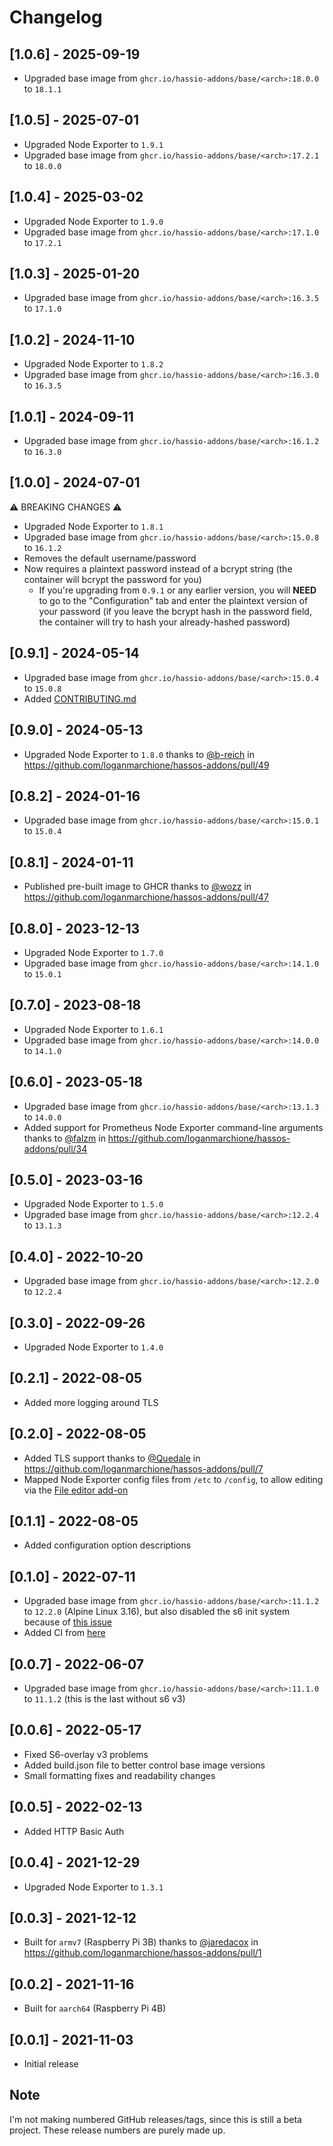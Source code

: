 # Changelog

## [1.0.6] - 2025-09-19

- Upgraded base image from `ghcr.io/hassio-addons/base/<arch>:18.0.0` to `18.1.1`

## [1.0.5] - 2025-07-01

- Upgraded Node Exporter to `1.9.1`
- Upgraded base image from `ghcr.io/hassio-addons/base/<arch>:17.2.1` to `18.0.0`

## [1.0.4] - 2025-03-02

- Upgraded Node Exporter to `1.9.0`
- Upgraded base image from `ghcr.io/hassio-addons/base/<arch>:17.1.0` to `17.2.1`

## [1.0.3] - 2025-01-20

- Upgraded base image from `ghcr.io/hassio-addons/base/<arch>:16.3.5` to `17.1.0`

## [1.0.2] - 2024-11-10

- Upgraded Node Exporter to `1.8.2`
- Upgraded base image from `ghcr.io/hassio-addons/base/<arch>:16.3.0` to `16.3.5`

## [1.0.1] - 2024-09-11

- Upgraded base image from `ghcr.io/hassio-addons/base/<arch>:16.1.2` to `16.3.0`

## [1.0.0] - 2024-07-01

⚠️ BREAKING CHANGES ⚠️

- Upgraded Node Exporter to `1.8.1`
- Upgraded base image from `ghcr.io/hassio-addons/base/<arch>:15.0.8` to `16.1.2`
- Removes the default username/password
- Now requires a plaintext password instead of a bcrypt string (the container will bcrypt the password for you)
  - If you're upgrading from `0.9.1` or any earlier version, you will **NEED** to go to the "Configuration" tab and enter the plaintext version of your password (if you leave the bcrypt hash in the password field, the container will try to hash your already-hashed password)

## [0.9.1] - 2024-05-14

- Upgraded base image from `ghcr.io/hassio-addons/base/<arch>:15.0.4` to `15.0.8`
- Added [CONTRIBUTING.md](https://github.com/loganmarchione/hassos-addons/blob/main/prometheus_node_exporter/CONTRIBUTING.md)

## [0.9.0] - 2024-05-13

- Upgraded Node Exporter to `1.8.0` thanks to [@b-reich](https://github.com/b-reich) in https://github.com/loganmarchione/hassos-addons/pull/49

## [0.8.2] - 2024-01-16

- Upgraded base image from `ghcr.io/hassio-addons/base/<arch>:15.0.1` to `15.0.4`

## [0.8.1] - 2024-01-11

- Published pre-built image to GHCR thanks to [@wozz](https://github.com/wozz) in https://github.com/loganmarchione/hassos-addons/pull/47

## [0.8.0] - 2023-12-13

- Upgraded Node Exporter to `1.7.0`
- Upgraded base image from `ghcr.io/hassio-addons/base/<arch>:14.1.0` to `15.0.1`

## [0.7.0] - 2023-08-18

- Upgraded Node Exporter to `1.6.1`
- Upgraded base image from `ghcr.io/hassio-addons/base/<arch>:14.0.0` to `14.1.0`

## [0.6.0] - 2023-05-18

- Upgraded base image from `ghcr.io/hassio-addons/base/<arch>:13.1.3` to `14.0.0`
- Added support for Prometheus Node Exporter command-line arguments thanks to [@falzm](https://github.com/falzm) in https://github.com/loganmarchione/hassos-addons/pull/34

## [0.5.0] - 2023-03-16

- Upgraded Node Exporter to `1.5.0`
- Upgraded base image from `ghcr.io/hassio-addons/base/<arch>:12.2.4` to `13.1.3`

## [0.4.0] - 2022-10-20

- Upgraded base image from `ghcr.io/hassio-addons/base/<arch>:12.2.0` to `12.2.4`

## [0.3.0] - 2022-09-26

- Upgraded Node Exporter to `1.4.0`

## [0.2.1] - 2022-08-05

- Added more logging around TLS

## [0.2.0] - 2022-08-05

- Added TLS support thanks to [@Quedale](https://github.com/Quedale) in https://github.com/loganmarchione/hassos-addons/pull/7
- Mapped Node Exporter config files from `/etc` to `/config`, to allow editing via the [File editor add-on](https://github.com/home-assistant/addons/tree/master/configurator)

## [0.1.1] - 2022-08-05

- Added configuration option descriptions

## [0.1.0] - 2022-07-11

- Upgraded base image from `ghcr.io/hassio-addons/base/<arch>:11.1.2` to `12.2.0` (Alpine Linux 3.16), but also disabled the s6 init system because of [this issue](https://github.com/home-assistant/supervisor/issues/3642)
- Added CI from [here](https://github.com/hassio-addons/addon-glances/blob/main/.github/workflows/ci.yaml)

## [0.0.7] - 2022-06-07

- Upgraded base image from `ghcr.io/hassio-addons/base/<arch>:11.1.0` to `11.1.2` (this is the last without s6 v3)

## [0.0.6] - 2022-05-17

- Fixed S6-overlay v3 problems
- Added build.json file to better control base image versions
- Small formatting fixes and readability changes

## [0.0.5] - 2022-02-13

- Added HTTP Basic Auth

## [0.0.4] - 2021-12-29

- Upgraded Node Exporter to `1.3.1`

## [0.0.3] - 2021-12-12

- Built for `armv7` (Raspberry Pi 3B) thanks to [@jaredacox](https://github.com/jaredacox) in https://github.com/loganmarchione/hassos-addons/pull/1

## [0.0.2] - 2021-11-16

- Built for `aarch64` (Raspberry Pi 4B)

## [0.0.1] - 2021-11-03

- Initial release

## Note

I'm not making numbered GitHub releases/tags, since this is still a beta project. These release numbers are purely made up.
